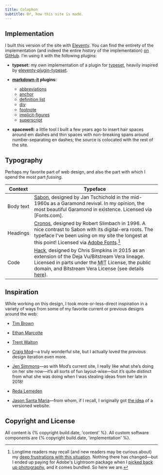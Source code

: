 ```yaml
---
title: Colophon
subtitle: Or, how this site is made.
---
```


## Implementation

I built this version of the site with [Eleventy]. You can find the entirety of the implementation (and indeed the entire *history* of the implementation) [on GitHub][repo]. I'm using it with the following plugins:

- <b>typeset:</b> my own implementation of a plugin for [typeset], heavily inspired by [eleventy-plugin-typeset].

- <b>[markdown-it] plugins:</b>
    - [abbreviations](https://github.com/markdown-it/markdown-it-abbr)
    - [anchor](https://github.com/valeriangalliat/markdown-it-anchor)
    - [definition list](https://github.com/markdown-it/markdown-it-deflist)
    - [div](https://github.com/kickscondor/markdown-it-div)
    - [footnote](https://github.com/markdown-it/markdown-it-footnote)
    - [implicit-figures](https://github.com/arve0/markdown-it-implicit-figures)
    - [superscript](https://github.com/markdown-it/markdown-it-sup)

- <b>spacewell:</b> a little tool I built a few years ago to insert hair spaces around em dashes and thin spaces with non-breaking spans around number-separating en dashes; the source is colocated with the rest of the site.

[Eleventy]: https://www.11ty.io
[repo]: https://github.com/chriskrycho/v5.chriskrycho.com
[typeset]: https://typeset.lllllllllllllllll.com
[eleventy-plugin-typeset]: https://github.com/johanbrook/eleventy-plugin-typeset
[markdown-it]: https://github.com/markdown-it/markdown-it

## Typography

Perhaps my favorite part of web design, and also the part with which I spend the most part *fussing*.

| Context  | Typeface |
| -------- | -------- |
| Body text | [Sabon], designed by Jan Tschichold in the mid-1960s as a Garamond revival. In my opinion, the most beautiful Garamond in existence. Licensed via [Fonts.com]. |
| Headings  | [Cronos], designed by Robert Slimbach in 1996. A nice contrast to Sabon with its digital-era roots. The typeface I’ve been using on my site the longest at this point! Licensed via [Adobe Fonts].[^adobe] |
| Code      | [Hack], designed by Chris Simpkins in 2015 as an extension of the Deja Vu/Bitstream Vera lineage. Licensed in parts under the <abbr title="Massachusetts Instititue of Technology">MIT</abbr> License, the public domain, and Bitstream Vera License (see details [here][hack-license]). |

[Sabon]: https://www.myfonts.com/fonts/linotype/sabon/
[Adobe Fonts]: https://fonts.adobe.com
[Cronos]: https://www.myfonts.com/fonts/adobe/cronos/
[Hack]: https://sourcefoundry.org/hack/
[hack-license]: https://github.com/source-foundry/Hack/blob/master/LICENSE.md

[^adobe]: Longtime readers may recall (and new readers may be curious about) my [deep frustrations with this situation][cronos-writeup]. Nothing there has changed—but I ended up paying for Adobe's Lightroom package when I [picked back up photography][photographying], and it comes bundled. So here we are.

[cronos-writeup]: https://v4.chriskrycho.com/2019/cronos-follow-up.html
[photographying]: https://v4.chriskrycho.com/2019/photography-ing-again.html

## Inspiration

While working on this design, I took more-or-less-direct inspiration in a variety of ways from some of my favorite current or previous designs around the web:

- [Tim Brown](https://tbrown.org)

- [Ethan Marcotte](https://ethanmarcotte.com)

- [Trent Walton](https://trentwalton.com)

- [Craig Mod](https://craigmod.com)—a truly wonderful site, but I actually loved the *previous* design iteration even more.

- [Jen Simmons](https://jensimmons.com)—as with Mod’s current site, I really like what she’s doing on her site now—it’s all sorts of fun layout-wise—but it’s quite distinct from what she was doing when I was stealing ideas from her late in 2018!

- [Reda Lemeden](https://redalemeden.com)

- [Jason Santa Maria](http://jasonsantamaria.com/)—from whom, if I recall, I originally got [the idea](https://v4.chriskrycho.com/2019/my-final-round-of-url-rewrites-ever.html) of a versioned website.

## Copyright and License

All content is {% copyright build.date, 'content' %}. All custom software components are {% copyright build.date, 'implementation' %}.

[LICENSE.md]: https://github.com/chriskrycho/v5.chriskrycho.com/blob/master/LICENSE.md